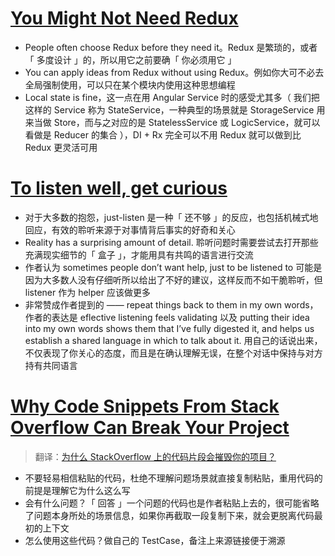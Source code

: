 # [You Might Not Need Redux](https://medium.com/@dan_abramov/you-might-not-need-redux-be46360cf367)

- People often choose Redux before they need it。Redux 是繁琐的，或者「 多度设计 」的，所以用它之前要确「 你必须用它 」
- You can apply ideas from Redux without using Redux。例如你大可不必去全局强制使用，可以只在某个模块内使用这种思想编程
- Local state is fine，这一点在用 Angular Service 时的感受尤其多（ 我们把这样的 Service 称为 StateService，一种典型的场景就是 StorageService 用来当做 Store，而与之对应的是 StatelessService 或 LogicService，就可以看做是 Reducer 的集合 ），DI + Rx 完全可以不用 Redux 就可以做到比 Redux 更灵活可用

# [To listen well, get curious](https://www.benkuhn.net/listen/)

- 对于大多数的抱怨，just-listen 是一种「 还不够 」的反应，也包括机械式地回应，有效的聆听来源于对事情背后事实的好奇和关心
- Reality has a surprising amount of detail. 聆听问题时需要尝试去打开那些充满现实细节的「 盒子 」，才能用具有共鸣的语言进行交流
- 作者认为 sometimes people don’t want help, just to be listened to 可能是因为大多数人没有仔细听所以给出了不好的建议，这样反而不如干脆聆听，但 listener 作为 helper 应该做更多
- 非常赞成作者提到的 —— repeat things back to them in my own words，作者的表达是 eflective listening feels validating 以及 putting their idea into my own words shows them that I’ve fully digested it, and helps us establish a shared language in which to talk about it. 用自己的话说出来，不仅表现了你关心的态度，而且是在确认理解无误，在整个对话中保持与对方持有共同语言

# [Why Code Snippets From Stack Overflow Can Break Your Project](https://medium.com/better-programming/why-code-snippets-from-stack-overflow-can-break-your-project-ced579a48ddb)

> 翻译：[为什么 StackOverflow 上的代码片段会摧毁你的项目？](https://mp.weixin.qq.com/s/Q9f5RZqqRB0E-6NmMMwNlw)

- 不要轻易相信粘贴的代码，杜绝不理解问题场景就直接复制粘贴，重用代码的前提是理解它为什么这么写
- 会有什么问题？「 回答 」一个问题的代码也是作者粘贴上去的，很可能省略了问题本身所处的场景信息，如果你再截取一段复制下来，就会更脱离代码最初的上下文
- 怎么使用这些代码？做自己的 TestCase，备注上来源链接便于溯源

